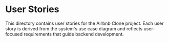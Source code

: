 # User Stories

This directory contains user stories for the Airbnb Clone project. Each user story is derived from the system's use case diagram and reflects user-focused requirements that guide backend development.
